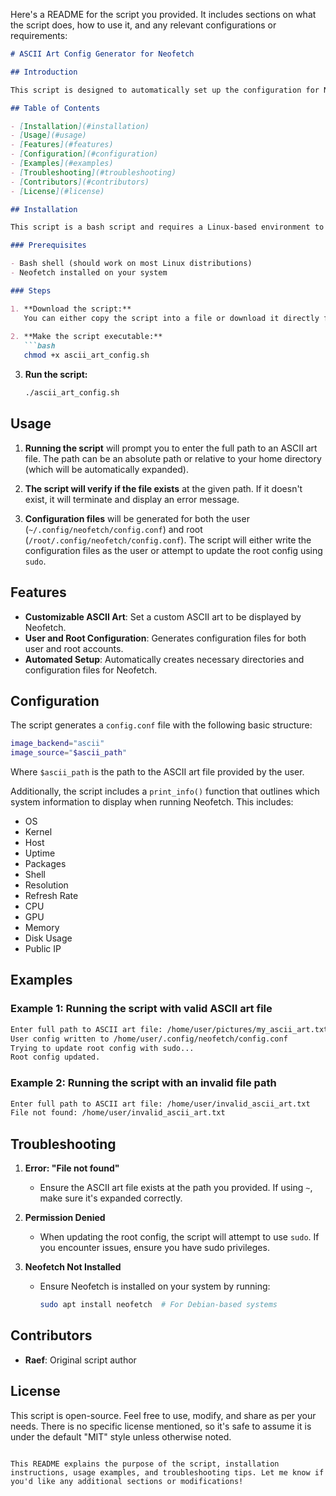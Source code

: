 Here's a README for the script you provided. It includes sections on what the script does, how to use it, and any relevant configurations or requirements:

```markdown
# ASCII Art Config Generator for Neofetch

## Introduction

This script is designed to automatically set up the configuration for Neofetch, a system information tool that displays detailed system information in a terminal, enhanced with ASCII art. The script prompts the user to specify the path to an ASCII art file, then generates custom configuration files for both the user and the root user. This allows you to display your chosen ASCII art along with system details when running Neofetch.

## Table of Contents

- [Installation](#installation)
- [Usage](#usage)
- [Features](#features)
- [Configuration](#configuration)
- [Examples](#examples)
- [Troubleshooting](#troubleshooting)
- [Contributors](#contributors)
- [License](#license)

## Installation

This script is a bash script and requires a Linux-based environment to execute. Ensure that you have Neofetch installed on your system to make use of this script.

### Prerequisites

- Bash shell (should work on most Linux distributions)
- Neofetch installed on your system

### Steps

1. **Download the script:**
   You can either copy the script into a file or download it directly from a repository if available.
   
2. **Make the script executable:**
   ```bash
   chmod +x ascii_art_config.sh
   ```

3. **Run the script:**
   ```bash
   ./ascii_art_config.sh
   ```

## Usage

1. **Running the script** will prompt you to enter the full path to an ASCII art file. The path can be an absolute path or relative to your home directory (which will be automatically expanded).
   
2. **The script will verify if the file exists** at the given path. If it doesn't exist, it will terminate and display an error message.

3. **Configuration files** will be generated for both the user (`~/.config/neofetch/config.conf`) and root (`/root/.config/neofetch/config.conf`). The script will either write the configuration files as the user or attempt to update the root config using `sudo`.

## Features

- **Customizable ASCII Art**: Set a custom ASCII art to be displayed by Neofetch.
- **User and Root Configuration**: Generates configuration files for both user and root accounts.
- **Automated Setup**: Automatically creates necessary directories and configuration files for Neofetch.

## Configuration

The script generates a `config.conf` file with the following basic structure:

```bash
image_backend="ascii"
image_source="$ascii_path"
```

Where `$ascii_path` is the path to the ASCII art file provided by the user.

Additionally, the script includes a `print_info()` function that outlines which system information to display when running Neofetch. This includes:

- OS
- Kernel
- Host
- Uptime
- Packages
- Shell
- Resolution
- Refresh Rate
- CPU
- GPU
- Memory
- Disk Usage
- Public IP

## Examples

### Example 1: Running the script with valid ASCII art file

```bash
Enter full path to ASCII art file: /home/user/pictures/my_ascii_art.txt
User config written to /home/user/.config/neofetch/config.conf
Trying to update root config with sudo...
Root config updated.
```

### Example 2: Running the script with an invalid file path

```bash
Enter full path to ASCII art file: /home/user/invalid_ascii_art.txt
File not found: /home/user/invalid_ascii_art.txt
```

## Troubleshooting

1. **Error: "File not found"**
   - Ensure the ASCII art file exists at the path you provided. If using `~`, make sure it's expanded correctly.

2. **Permission Denied**
   - When updating the root config, the script will attempt to use `sudo`. If you encounter issues, ensure you have sudo privileges.

3. **Neofetch Not Installed**
   - Ensure Neofetch is installed on your system by running:
     ```bash
     sudo apt install neofetch  # For Debian-based systems
     ```

## Contributors

- **Raef**: Original script author

## License

This script is open-source. Feel free to use, modify, and share as per your needs. There is no specific license mentioned, so it's safe to assume it is under the default "MIT" style unless otherwise noted.
```

This README explains the purpose of the script, installation instructions, usage examples, and troubleshooting tips. Let me know if you'd like any additional sections or modifications!
